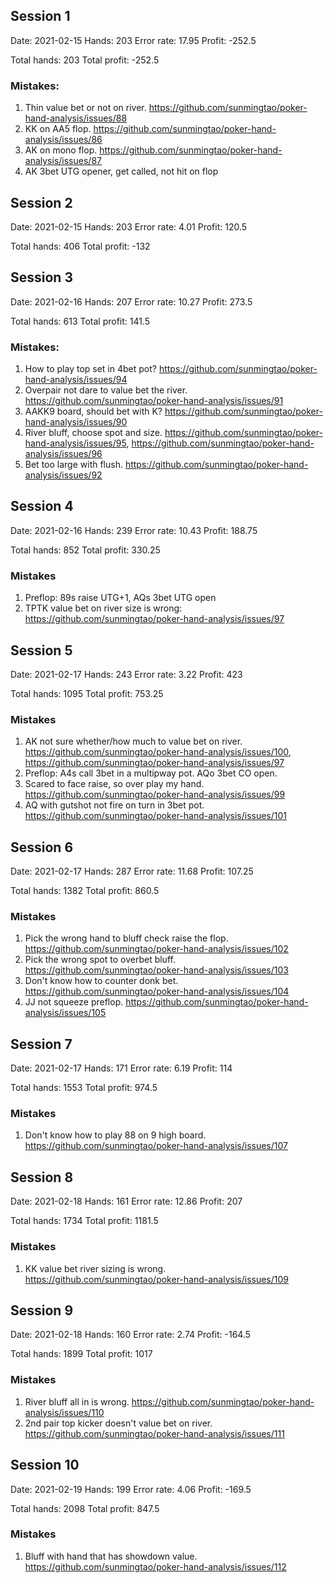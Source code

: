 ## Session 1
Date: 2021-02-15
Hands: 203
Error rate: 17.95
Profit: -252.5

Total hands: 203
Total profit: -252.5

### Mistakes:

1. Thin value bet or not on river. https://github.com/sunmingtao/poker-hand-analysis/issues/88
2. KK on AA5 flop. https://github.com/sunmingtao/poker-hand-analysis/issues/86
3. AK on mono flop. https://github.com/sunmingtao/poker-hand-analysis/issues/87
4. AK 3bet UTG opener, get called, not hit on flop

## Session 2
Date: 2021-02-15
Hands: 203
Error rate: 4.01
Profit: 120.5

Total hands: 406
Total profit: -132

## Session 3
Date: 2021-02-16
Hands: 207
Error rate: 10.27
Profit: 273.5

Total hands: 613
Total profit: 141.5

### Mistakes:
1. How to play top set in 4bet pot? https://github.com/sunmingtao/poker-hand-analysis/issues/94
2. Overpair not dare to value bet the river. https://github.com/sunmingtao/poker-hand-analysis/issues/91
3. AAKK9 board, should bet with K? https://github.com/sunmingtao/poker-hand-analysis/issues/90
4. River bluff, choose spot and size. https://github.com/sunmingtao/poker-hand-analysis/issues/95, https://github.com/sunmingtao/poker-hand-analysis/issues/96
5. Bet too large with flush. https://github.com/sunmingtao/poker-hand-analysis/issues/92

## Session 4
Date: 2021-02-16
Hands: 239
Error rate: 10.43
Profit: 188.75

Total hands: 852
Total profit: 330.25

### Mistakes

1. Preflop: 89s raise UTG+1, AQs 3bet UTG open
2. TPTK value bet on river size is wrong: https://github.com/sunmingtao/poker-hand-analysis/issues/97

## Session 5
Date: 2021-02-17
Hands: 243
Error rate: 3.22
Profit: 423

Total hands: 1095
Total profit: 753.25

### Mistakes

1. AK not sure whether/how much to value bet on river. https://github.com/sunmingtao/poker-hand-analysis/issues/100, https://github.com/sunmingtao/poker-hand-analysis/issues/97
2. Preflop: A4s call 3bet in a multipway pot. AQo 3bet CO open. 
3. Scared to face raise, so over play my hand. https://github.com/sunmingtao/poker-hand-analysis/issues/99
4. AQ with gutshot not fire on turn in 3bet pot. https://github.com/sunmingtao/poker-hand-analysis/issues/101

## Session 6
Date: 2021-02-17
Hands: 287
Error rate: 11.68
Profit: 107.25

Total hands: 1382
Total profit: 860.5

### Mistakes

1. Pick the wrong hand to bluff check raise the flop. https://github.com/sunmingtao/poker-hand-analysis/issues/102
2. Pick the wrong spot to overbet bluff. https://github.com/sunmingtao/poker-hand-analysis/issues/103
3. Don't know how to counter donk bet. https://github.com/sunmingtao/poker-hand-analysis/issues/104
4. JJ not squeeze preflop. https://github.com/sunmingtao/poker-hand-analysis/issues/105

## Session 7
Date: 2021-02-17
Hands: 171
Error rate: 6.19
Profit: 114

Total hands: 1553
Total profit: 974.5

### Mistakes
1. Don't know how to play 88 on 9 high board. https://github.com/sunmingtao/poker-hand-analysis/issues/107

## Session 8
Date: 2021-02-18
Hands: 161
Error rate: 12.86
Profit: 207

Total hands: 1734
Total profit: 1181.5

### Mistakes
1. KK value bet river sizing is wrong. https://github.com/sunmingtao/poker-hand-analysis/issues/109

## Session 9
Date: 2021-02-18
Hands: 160
Error rate: 2.74
Profit: -164.5

Total hands: 1899
Total profit: 1017

### Mistakes
1. River bluff all in is wrong. https://github.com/sunmingtao/poker-hand-analysis/issues/110
2. 2nd pair top kicker doesn't value bet on river. https://github.com/sunmingtao/poker-hand-analysis/issues/111

## Session 10
Date: 2021-02-19
Hands: 199
Error rate: 4.06
Profit: -169.5

Total hands: 2098
Total profit: 847.5

### Mistakes
1. Bluff with hand that has showdown value. https://github.com/sunmingtao/poker-hand-analysis/issues/112
